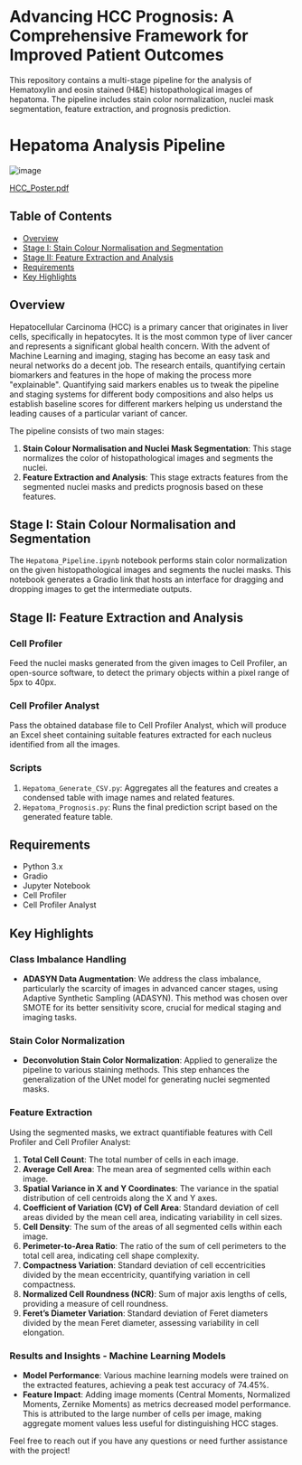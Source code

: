 # Advancing HCC Prognosis: A Comprehensive Framework for Improved Patient Outcomes

This repository contains a multi-stage pipeline for the analysis of Hematoxylin and eosin stained (H&E) histopathological images of hepatoma. The pipeline includes stain color normalization, nuclei mask segmentation, feature extraction, and prognosis prediction.

# Hepatoma Analysis Pipeline

![image](https://github.com/Haricharan0311/Hepatoma-Staging-Project/assets/49089160/6c2a176d-49e5-4100-ae73-f70bd834ccd2)

[HCC_Poster.pdf](https://github.com/user-attachments/files/16040129/HCC_G1_16_Poster_cropped.pdf)

## Table of Contents

- [Overview](#overview)
- [Stage I: Stain Colour Normalisation and Segmentation](#stage-i-stain-colour-normalisation-and-segmentation)
- [Stage II: Feature Extraction and Analysis](#stage-ii-feature-extraction-and-analysis)
- [Requirements](#requirements)
- [Key Highlights](#key-highlights)

## Overview

Hepatocellular Carcinoma (HCC) is a primary cancer that originates in liver cells, specifically in hepatocytes. It is the most common type of liver cancer and represents a significant global health concern. With the advent of Machine Learning and imaging, staging has become an easy task and neural networks do a decent job. The research entails, quantifying certain biomarkers and features in the hope of making the process more "explainable". Quantifying said markers enables us to tweak the pipeline and staging systems for different body compositions and also helps us establish baseline scores for different markers helping us understand the leading causes of a particular variant of cancer.

The pipeline consists of two main stages:
1. **Stain Colour Normalisation and Nuclei Mask Segmentation**: This stage normalizes the color of histopathological images and segments the nuclei.
2. **Feature Extraction and Analysis**: This stage extracts features from the segmented nuclei masks and predicts prognosis based on these features.

## Stage I: Stain Colour Normalisation and Segmentation

The `Hepatoma_Pipeline.ipynb` notebook performs stain color normalization on the given histopathological images and segments the nuclei masks. This notebook generates a Gradio link that hosts an interface for dragging and dropping images to get the intermediate outputs.

## Stage II: Feature Extraction and Analysis

### Cell Profiler

Feed the nuclei masks generated from the given images to Cell Profiler, an open-source software, to detect the primary objects within a pixel range of 5px to 40px. 

### Cell Profiler Analyst

Pass the obtained database file to Cell Profiler Analyst, which will produce an Excel sheet containing suitable features extracted for each nucleus identified from all the images.

### Scripts

1. `Hepatoma_Generate_CSV.py`: Aggregates all the features and creates a condensed table with image names and related features.
2. `Hepatoma_Prognosis.py`: Runs the final prediction script based on the generated feature table.

## Requirements

- Python 3.x
- Gradio
- Jupyter Notebook
- Cell Profiler
- Cell Profiler Analyst

## Key Highlights

### Class Imbalance Handling
- **ADASYN Data Augmentation**: We address the class imbalance, particularly the scarcity of images in advanced cancer stages, using Adaptive Synthetic Sampling (ADASYN). This method was chosen over SMOTE for its better sensitivity score, crucial for medical staging and imaging tasks.

### Stain Color Normalization
- **Deconvolution Stain Color Normalization**: Applied to generalize the pipeline to various staining methods. This step enhances the generalization of the UNet model for generating nuclei segmented masks.

### Feature Extraction
Using the segmented masks, we extract quantifiable features with Cell Profiler and Cell Profiler Analyst:
1. **Total Cell Count**: The total number of cells in each image.
2. **Average Cell Area**: The mean area of segmented cells within each image.
3. **Spatial Variance in X and Y Coordinates**: The variance in the spatial distribution of cell centroids along the X and Y axes.
4. **Coefficient of Variation (CV) of Cell Area**: Standard deviation of cell areas divided by the mean cell area, indicating variability in cell sizes.
5. **Cell Density**: The sum of the areas of all segmented cells within each image.
6. **Perimeter-to-Area Ratio**: The ratio of the sum of cell perimeters to the total cell area, indicating cell shape complexity.
7. **Compactness Variation**: Standard deviation of cell eccentricities divided by the mean eccentricity, quantifying variation in cell compactness.
8. **Normalized Cell Roundness (NCR)**: Sum of major axis lengths of cells, providing a measure of cell roundness.
9. **Feret’s Diameter Variation**: Standard deviation of Feret diameters divided by the mean Feret diameter, assessing variability in cell elongation.

### Results and Insights - Machine Learning Models
- **Model Performance**: Various machine learning models were trained on the extracted features, achieving a peak test accuracy of 74.45%.
- **Feature Impact**: Adding image moments (Central Moments, Normalized Moments, Zernike Moments) as metrics decreased model performance. This is attributed to the large number of cells per image, making aggregate moment values less useful for distinguishing HCC stages.

Feel free to reach out if you have any questions or need further assistance with the project!

